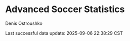# Advanced Soccer Statistics
Denis Ostroushko

<!-- gfm -->

Last successful data update: 2025-09-06 22:38:29 CST
